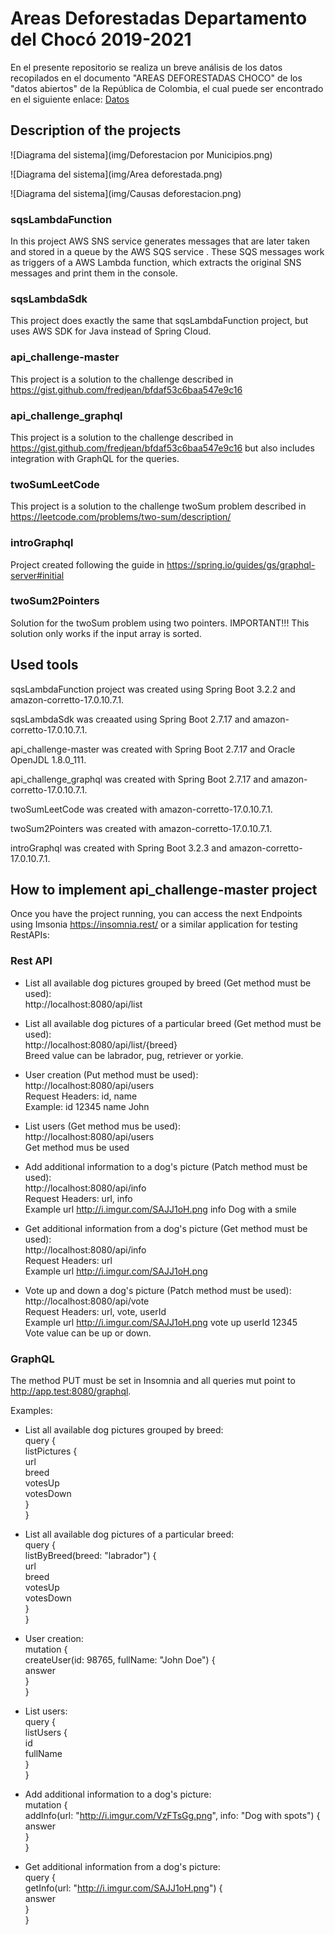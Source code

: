 # Areas Deforestadas Departamento del Chocó 2019-2021
En el presente repositorio se realiza un breve análisis de los datos recopilados en el documento "AREAS DEFORESTADAS CHOCO" de los "datos abiertos" de la República de Colombia, el cual puede ser encontrado en el siguiente enlace: [Datos](https://www.datos.gov.co/Ambiente-y-Desarrollo-Sostenible/AREAS-DEFORESTADAS-CHOCO/iczg-dyt3/about_data)

## Description of the projects

![Diagrama del sistema](img/Deforestacion por Municipios.png)

![Diagrama del sistema](img/Area deforestada.png)

![Diagrama del sistema](img/Causas deforestacion.png)

### sqsLambdaFunction
In this project AWS SNS service generates messages that are later taken and stored in a queue by the AWS SQS service . These SQS messages work as triggers of a AWS Lambda function, which extracts the original SNS messages and print them in the console.

### sqsLambdaSdk
This project does exactly the same that sqsLambdaFunction project, but uses AWS SDK for Java instead of Spring Cloud.

### api_challenge-master
This project is a solution to the challenge described in https://gist.github.com/fredjean/bfdaf53c6baa547e9c16

### api_challenge_graphql
This project is a solution to the challenge described in https://gist.github.com/fredjean/bfdaf53c6baa547e9c16 but also includes integration with GraphQL for the queries.

### twoSumLeetCode
This project is a solution to the challenge twoSum problem described in https://leetcode.com/problems/two-sum/description/

### introGraphql
Project created following the guide in https://spring.io/guides/gs/graphql-server#initial

### twoSum2Pointers
Solution for the twoSum problem using two pointers. IMPORTANT!!! This solution only works if the input array is sorted.

## Used tools
sqsLambdaFunction project was created using Spring Boot 3.2.2 and amazon-corretto-17.0.10.7.1.

sqsLambdaSdk was creaated using Spring Boot 2.7.17 and amazon-corretto-17.0.10.7.1. 

api_challenge-master was created with Spring Boot 2.7.17 and Oracle OpenJDL 1.8.0_111.

api_challenge_graphql was created with Spring Boot 2.7.17 and amazon-corretto-17.0.10.7.1. 

twoSumLeetCode was created with amazon-corretto-17.0.10.7.1.

twoSum2Pointers was created with amazon-corretto-17.0.10.7.1.

introGraphql was created with Spring Boot 3.2.3 and amazon-corretto-17.0.10.7.1.

## How to implement api_challenge-master project
Once you have the project running, you can access the next Endpoints using Imsonia https://insomnia.rest/ or a similar application for testing RestAPIs:

### Rest API

- List all available dog pictures grouped by breed (Get method must be used):  
  http://localhost:8080/api/list  
 
- List all available dog pictures of a particular breed (Get method must be used):  
  http://localhost:8080/api/list/{breed}  
  Breed value can be labrador, pug, retriever or yorkie.  
 
- User creation (Put method must be used):  
  http://localhost:8080/api/users  
  Request Headers: id, name  
  Example: id  12345  name John

- List users (Get method mus be used):  
  http://localhost:8080/api/users  
  Get method mus be used
  
- Add additional information to a dog's picture (Patch method must be used):  
  http://localhost:8080/api/info  
  Request Headers: url, info  
  Example url http://i.imgur.com/SAJJ1oH.png info Dog with a smile

- Get additional information from a dog's picture (Get method must be used):  
  http://localhost:8080/api/info  
  Request Headers: url  
  Example url http://i.imgur.com/SAJJ1oH.png

- Vote up and down a dog's picture (Patch method must be used):  
  http://localhost:8080/api/vote  
  Request Headers: url, vote, userId  
  Example url http://i.imgur.com/SAJJ1oH.png vote up userId 12345  
  Vote value can be up or down.

### GraphQL
The method PUT must be set in Insomnia and all queries mut point to http://app.test:8080/graphql.

Examples:  
- List all available dog pictures grouped by breed:  
query {  
    listPictures {  
        url  
	breed  
	votesUp  
	votesDown  
    }  
}  
 
- List all available dog pictures of a particular breed:  
query {  
    listByBreed(breed: "labrador") {  
        url  
        breed  
        votesUp  
        votesDown  
    }  
}  
 
- User creation:  
mutation {  
    createUser(id: 98765, fullName: "John Doe") {  
        answer  
    }  
}  

- List users:  
query {  
    listUsers {  
        id  
	fullName  
    }  
}  
  
- Add additional information to a dog's picture:  
mutation {  
    addInfo(url: "http://i.imgur.com/VzFTsGg.png", info: "Dog with spots") {  
        answer  
    }  
}  

- Get additional information from a dog's picture:  
query {  
    getInfo(url: "http://i.imgur.com/SAJJ1oH.png") {  
        answer  
    }  
}  
